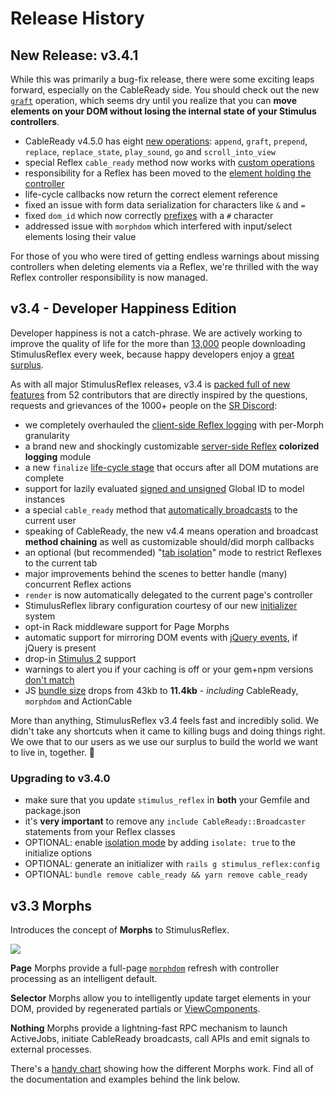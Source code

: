 <script setup>
  import LinkComponent from '../components/LinkComponent.vue'
</script>

# Release History

## New Release: v3.4.1

While this was primarily a bug-fix release, there were some exciting leaps forward, especially on the CableReady side. You should check out the new [`graft`](https://cableready.stimulusreflex.com/reference/operations/dom-mutations#graft) operation, which seems dry until you realize that you can **move elements on your DOM without losing the internal state of your Stimulus controllers**.

* CableReady v4.5.0 has eight [new operations](https://cableready.stimulusreflex.com/reference/operations): `append`, `graft`, `prepend`, `replace`, `replace_state`, `play_sound`, `go` and `scroll_into_view`
* special Reflex `cable_ready` method now works with [custom operations](https://cableready.stimulusreflex.com/guide/customization#custom-operations)
* responsibility for a Reflex has been moved to the [element holding the controller](/guide/reflexes#understanding-stimulusreflex-controllers)
* life-cycle callbacks now return the correct element reference
* fixed an issue with form data serialization for characters like `&` and `=`
* fixed `dom_id` which now correctly [prefixes](/guide/morph-modes#dom_id) with a `#` character
* addressed issue with `morphdom` which interfered with input/select elements losing their value

For those of you who were tired of getting endless warnings about missing controllers when deleting elements via a Reflex, we're thrilled with the way Reflex controller responsibility is now managed.

## v3.4 - Developer Happiness Edition

Developer happiness is not a catch-phrase. We are actively working to improve the quality of life for the more than [13,000](https://www.npmjs.com/package/stimulus_reflex) people downloading StimulusReflex every week, because happy developers enjoy a [great surplus](https://www.youtube.com/watch?v=4PVViBjukAE).

As with all major StimulusReflex releases, v3.4 is [packed full of new features](https://github.com/stimulusreflex/stimulus_reflex/blob/master/CHANGELOG.md) from 52 contributors that are directly inspired by the questions, requests and grievances of the 1000+ people on the [SR Discord](https://discord.gg/stimulus-reflex):

* we completely overhauled the [client-side Reflex logging](/appendices/troubleshooting#client-side-logging) with per-Morph granularity
* a brand new and shockingly customizable [server-side Reflex](/appendices/troubleshooting#stimulusreflex-logging) **colorized logging** module
* a new `finalize` [life-cycle stage](/guide/lifecycle#client-side-reflex-callbacks) that occurs after all DOM mutations are complete
* support for lazily evaluated [signed and unsigned](/guide/reflexes#signed-and-unsigned-global-id-accessors) Global ID to model instances
* a special `cable_ready` method that [automatically broadcasts](/guide/reflexes#using-cableready-inside-a-reflex-action) to the current user
* speaking of CableReady, the new v4.4 means operation and broadcast **method chaining** as well as customizable should/did morph callbacks
* an optional (but recommended) "[tab isolation](/guide/reflexes#tab-isolation)" mode to restrict Reflexes to the current tab
* major improvements behind the scenes to better handle (many) concurrent Reflex actions
* `render` is now automatically delegated to the current page's controller
* StimulusReflex library configuration courtesy of our new [initializer](/hello-world/setup#upgrading-package-versions-and-sanity) system
* opt-in Rack middleware support for Page Morphs
* automatic support for mirroring DOM events with [jQuery events](/guide/lifecycle#jquery-events-1), if jQuery is present
* drop-in [Stimulus 2](https://github.com/hotwired/stimulus/releases/tag/v2.0.0) support
* warnings to alert you if your caching is off or your gem+npm versions [don't match](/hello-world/setup#upgrading-package-versions-and-sanity)
* JS [bundle size](https://bundlephobia.com/result?p=stimulus_reflex@3.4.0) drops from 43kb to **11.4kb** - _including_ CableReady, `morphdom` and ActionCable

More than anything, StimulusReflex v3.4 feels fast and incredibly solid. We didn't take any shortcuts when it came to killing bugs and doing things right. We owe that to our users as we use our surplus to build the world we want to live in, together. 🌲

### Upgrading to v3.4.0

* make sure that you update `stimulus_reflex` in **both** your Gemfile and package.json
* it's **very important** to remove any `include CableReady::Broadcaster` statements from your Reflex classes
* OPTIONAL: enable [isolation mode](/guide/reflexes#tab-isolation) by adding `isolate: true` to the initialize options
* OPTIONAL: generate an initializer with `rails g stimulus_reflex:config`
* OPTIONAL: `bundle remove cable_ready && yarn remove cable_ready`

## v3.3 Morphs

Introduces the concept of **Morphs** to StimulusReflex.

[![](https://img.youtube.com/vi/utxCm3uLhIE/maxresdefault.jpg)](https://www.youtube.com/watch?v=utxCm3uLhIE)

**Page** Morphs provide a full-page [`morphdom`](https://github.com/patrick-steele-idem/morphdom) refresh with controller processing as an intelligent default.

**Selector** Morphs allow you to intelligently update target elements in your DOM, provided by regenerated partials or [ViewComponents](https://github.com/github/view_component).

**Nothing** Morphs provide a lightning-fast RPC mechanism to launch ActiveJobs, initiate CableReady broadcasts, call APIs and emit signals to external processes.

There's a [handy chart](https://app.lucidchart.com/documents/view/e83d2cac-d2b1-4a05-8a2f-d55ea5e40bc9/0_0) showing how the different Morphs work. Find all of the documentation and examples behind the link below.

<LinkComponent name="Morph Modes" href="/guide/morph-modes"/>
